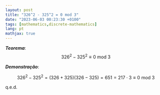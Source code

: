 ```yaml
---
layout: post
title: "326^2 - 325^2 = 0 mod 3"
date: "2023-06-03 00:23:30 +0100"
tags: [mathematics,discrete-mathematics]
lang: pt
mathjax: true
---
```


***Teorema***:
$$326^2 - 325^2 \equiv 0 \text{ mod } 3$$


***Demonstração***:

$$326^2 - 325^2 = (326 + 325) (326 - 325) = 651 = 217 \cdot 3 \equiv 0 \text{ mod } 3$$

q.e.d.


